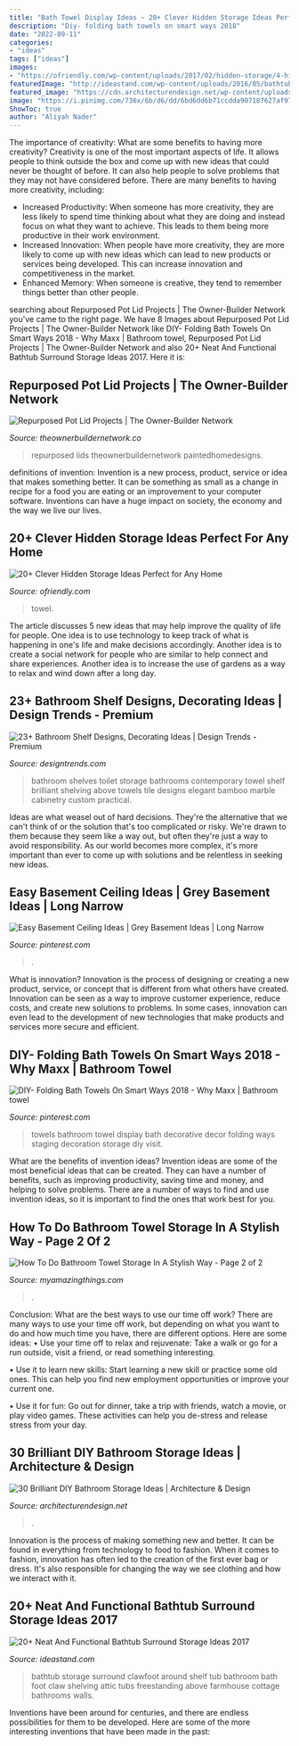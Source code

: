 ```yaml
---
title: "Bath Towel Display Ideas ~ 20+ Clever Hidden Storage Ideas Perfect For Any Home"
description: "Diy- folding bath towels on smart ways 2018"
date: "2022-09-11"
categories:
- "ideas"
tags: ["ideas"]
images:
- "https://ofriendly.com/wp-content/uploads/2017/02/hidden-storage/4-hidden-storage-ideas.jpg"
featuredImage: "http://ideastand.com/wp-content/uploads/2016/05/bathtub-surround-storage/16-bathtub-surround-storage-ideas.jpg"
featured_image: "https://cdn.architecturendesign.net/wp-content/uploads/2014/08/diy-bathroom-storage-ideas-7.jpg"
image: "https://i.pinimg.com/736x/6b/d6/dd/6bd6dd6b71ccdda907187627af973076.jpg"
ShowToc: true
author: "Aliyah Nader"
---
```



The importance of creativity: What are some benefits to having more creativity?
Creativity is one of the most important aspects of life. It allows people to think outside the box and come up with new ideas that could never be thought of before. It can also help people to solve problems that they may not have considered before. There are many benefits to having more creativity, including: 
- Increased Productivity: When someone has more creativity, they are less likely to spend time thinking about what they are doing and instead focus on what they want to achieve. This leads to them being more productive in their work environment. 
- Increased Innovation: When people have more creativity, they are more likely to come up with new ideas which can lead to new products or services being developed. This can increase innovation and competitiveness in the market. 
- Enhanced Memory: When someone is creative, they tend to remember things better than other people.

	

		
searching about Repurposed Pot Lid Projects | The Owner-Builder Network you've came to the right page. We have 8 Images about Repurposed Pot Lid Projects | The Owner-Builder Network like DIY- Folding Bath Towels On Smart Ways 2018 - Why Maxx | Bathroom towel, Repurposed Pot Lid Projects | The Owner-Builder Network and also 20+ Neat And Functional Bathtub Surround Storage Ideas 2017. Here it is:
		
    
## Repurposed Pot Lid Projects | The Owner-Builder Network

<img loading=lazy src="https://theownerbuildernetwork.co/wp-content/uploads/2015/05/Upcycled-Pot-Lids-05.jpg" onerror="this.onerror=null;this.src='https://tse3.mm.bing.net/th?id=OIP.B9Qf0ZmwzHV_aX1HpfVHewHaLD&amp;pid=15.1';" alt="Repurposed Pot Lid Projects | The Owner-Builder Network">

_Source: theownerbuildernetwork.co_

>repurposed lids theownerbuildernetwork paintedhomedesigns. 

	

definitions of invention:
Invention is a new process, product, service or idea that makes something better. It can be something as small as a change in recipe for a food you are eating or an improvement to your computer software. Inventions can have a huge impact on society, the economy and the way we live our lives.

    
## 20+ Clever Hidden Storage Ideas Perfect For Any Home

<img loading=lazy src="https://ofriendly.com/wp-content/uploads/2017/02/hidden-storage/4-hidden-storage-ideas.jpg" onerror="this.onerror=null;this.src='https://tse4.mm.bing.net/th?id=OIP.ThvtKIZPH1lLJFl_DMc5eQHaJ3&amp;pid=15.1';" alt="20+ Clever Hidden Storage Ideas Perfect for Any Home">

_Source: ofriendly.com_

>towel. 

	

The article discusses 5 new ideas that may help improve the quality of life for people. One idea is to use technology to keep track of what is happening in one's life and make decisions accordingly. Another idea is to create a social network for people who are similar to help connect and share experiences. Another idea is to increase the use of gardens as a way to relax and wind down after a long day.

    
## 23+ Bathroom Shelf Designs, Decorating Ideas | Design Trends - Premium

<img loading=lazy src="https://images.designtrends.com/wp-content/uploads/2016/02/08050534/Contemporary-bathroom-with-elegant-shelves.jpg" onerror="this.onerror=null;this.src='https://tse4.mm.bing.net/th?id=OIP.UaQz1jXDuhOZBOu_2YQStAHaLH&amp;pid=15.1';" alt="23+ Bathroom Shelf Designs, Decorating Ideas | Design Trends - Premium">

_Source: designtrends.com_

>bathroom shelves toilet storage bathrooms contemporary towel shelf brilliant shelving above towels tile designs elegant bamboo marble cabinetry custom practical. 

	

Ideas are what weasel out of hard decisions. They're the alternative that we can't think of or the solution that's too complicated or risky. We're drawn to them because they seem like a way out, but often they're just a way to avoid responsibility. As our world becomes more complex, it's more important than ever to come up with solutions and be relentless in seeking new ideas.

    
## Easy Basement Ceiling Ideas | Grey Basement Ideas | Long Narrow

<img loading=lazy src="https://i.pinimg.com/736x/6b/d6/dd/6bd6dd6b71ccdda907187627af973076.jpg" onerror="this.onerror=null;this.src='https://tse3.mm.bing.net/th?id=OIP.UeEXkRpRCWzSVpfHbsKr-gHaLH&amp;pid=15.1';" alt="Easy Basement Ceiling Ideas | Grey Basement Ideas | Long Narrow">

_Source: pinterest.com_

>. 

	

What is innovation?
Innovation is the process of designing or creating a new product, service, or concept that is different from what others have created. Innovation can be seen as a way to improve customer experience, reduce costs, and create new solutions to problems. In some cases, innovation can even lead to the development of new technologies that make products and services more secure and efficient.

    
## DIY- Folding Bath Towels On Smart Ways 2018 - Why Maxx | Bathroom Towel

<img loading=lazy src="https://i.pinimg.com/736x/00/ad/81/00ad81e0ce781ddefed662c698d4caff.jpg" onerror="this.onerror=null;this.src='https://tse1.mm.bing.net/th?id=OIP.qawgNpHIFuM2ro-_ju_G2gHaKB&amp;pid=15.1';" alt="DIY- Folding Bath Towels On Smart Ways 2018 - Why Maxx | Bathroom towel">

_Source: pinterest.com_

>towels bathroom towel display bath decorative decor folding ways staging decoration storage diy visit. 

	

What are the benefits of invention ideas?
Invention ideas are some of the most beneficial ideas that can be created. They can have a number of benefits, such as improving productivity, saving time and money, and helping to solve problems. There are a number of ways to find and use invention ideas, so it is important to find the ones that work best for you.

    
## How To Do Bathroom Towel Storage In A Stylish Way - Page 2 Of 2

<img loading=lazy src="https://myamazingthings.com/wp-content/uploads/2017/06/towel-storage-2-1.jpg" onerror="this.onerror=null;this.src='https://tse3.mm.bing.net/th?id=OIP.tZPIJkF8pViRugbObNLUQAHaJ3&amp;pid=15.1';" alt="How To Do Bathroom Towel Storage In A Stylish Way - Page 2 of 2">

_Source: myamazingthings.com_

>. 

	

Conclusion: What are the best ways to use our time off work?
There are many ways to use your time off work, but depending on what you want to do and how much time you have, there are different options. Here are some ideas: 
• Use your time off to relax and rejuvenate: Take a walk or go for a run outside, visit a friend, or read something interesting. 

• Use it to learn new skills: Start learning a new skill or practice some old ones. This can help you find new employment opportunities or improve your current one. 

• Use it for fun: Go out for dinner, take a trip with friends, watch a movie, or play video games. These activities can help you de-stress and release stress from your day.

    
## 30 Brilliant DIY Bathroom Storage Ideas | Architecture &amp; Design

<img loading=lazy src="https://cdn.architecturendesign.net/wp-content/uploads/2014/08/diy-bathroom-storage-ideas-7.jpg" onerror="this.onerror=null;this.src='https://tse1.mm.bing.net/th?id=OIP.SWMV8u34vxFvanTNIgEJhQHaNK&amp;pid=15.1';" alt="30 Brilliant DIY Bathroom Storage Ideas | Architecture &amp; Design">

_Source: architecturendesign.net_

>. 

	

Innovation is the process of making something new and better. It can be found in everything from technology to food to fashion. When it comes to fashion, innovation has often led to the creation of the first ever bag or dress. It's also responsible for changing the way we see clothing and how we interact with it.

    
## 20+ Neat And Functional Bathtub Surround Storage Ideas 2017

<img loading=lazy src="http://ideastand.com/wp-content/uploads/2016/05/bathtub-surround-storage/16-bathtub-surround-storage-ideas.jpg" onerror="this.onerror=null;this.src='https://tse2.mm.bing.net/th?id=OIP.S9DnXU3D1vtJjFOO5WiEoQHaLH&amp;pid=15.1';" alt="20+ Neat And Functional Bathtub Surround Storage Ideas 2017">

_Source: ideastand.com_

>bathtub storage surround clawfoot around shelf tub bathroom bath foot claw shelving attic tubs freestanding above farmhouse cottage bathrooms walls. 

	

Inventions have been around for centuries, and there are endless possibilities for them to be developed. Here are some of the more interesting inventions that have been made in the past:

